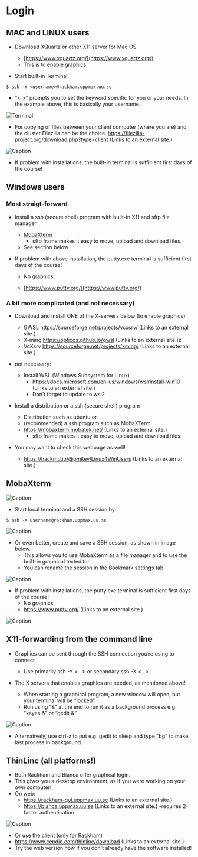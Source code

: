 # Login

## MAC and LINUX users

- Download XQuartz or other X11 server for Mac OS
  - [https://www.xquartz.org/](https://www.xquartz.org/)
  - This is to enable graphics.

- Start built-in Terminal.

```bash=
$ ssh -Y <username>@rackham.uppmax.uu.se
```
- "< >" prompts you to set the keyword specific for you or your needs. In the example above, this is basically your username.

![Terminal](./img/Mac_terminal.png)

- For copying of files between your client computer (where you are) and the cluster Filezilla can be the choice.
        https://filezilla-project.org/download.php?type=client (Links to an external site.) 

 

![Caption](./img/fz3_osx_main.png )

 
- If problem with installations, the built-in terminal is sufficient first days of the course!

## Windows users

### Most straigt-forward
- Install a ssh (secure shell) program with built-in X11 and sftp file manager
  - [MobaXterm](https://mobaxterm.mobatek.net/)
    - sftp frame makes it easy to move, upload and download files.
  - See section below

- If problem with above installation, the putty.exe terminal is sufficient first days of the course!

    - No graphics.

    - [https://www.putty.org/](https://www.putty.org/)


### A bit more complicated (and not necessary)

- Download and install ONE of the X-servers below (to enable graphics)
  - GWSL https://sourceforge.net/projects/vcxsrv/ (Links to an external site.)
  - X-ming https://opticos.github.io/gwsl (Links to an external site.)z
  - VcXsrv https://sourceforge.net/projects/xming/ (Links to an external site.)

- not necessary:
  - Install WSL (Windows Subsystem for Linux) 
    - https://docs.microsoft.com/en-us/windows/wsl/install-win10 (Links to an external site.)
    - Don’t forget to update to wsl2
- Install a distribution or a ssh (secure shell) program
  - Distribution such as ubuntu or
  - (recommended) a ssh program such as MobaXTerm
  - https://mobaxterm.mobatek.net/ (Links to an external site.)
    - sftp frame makes it easy to move, upload and download files.

 

- You may want to check this webpage as well!
  - https://hackmd.io/@pmitev/Linux4WinUsers (Links to an external site.)

 
## MobaXterm

![Caption](./img/mobax.jpg )

- Start local terminal and a SSH session by:

```bash=
$ ssh -X username@rackham.uppmax.uu.se
```

![Caption](./img/mobax_start1.jpg)

- Or even better, create and save a SSH session, as shown in image below.
  - This allows you to use MobaXterm as a file manager and  to use the built-in graphical texteditor.
  - You can rename the session in the Bookmark settings tab.

![Caption](./img/mobax_start.jpg)

- If problem with installations, the putty.exe terminal is sufficient first days of the course!
  - No graphics.
  - https://www.putty.org/ (Links to an external site.)

 

![Caption](./img/putty.jpg)

 
## X11-forwarding from the command line

- Graphics can be sent through the SSH connection you’re using to connect
  - Use primarily ssh -Y <...> or secondary ssh -X <...>

- The X servers that enables graphics are needed, as mentioned above!
  - When starting a graphical program, a new window will open, but your terminal will be “locked”.
  - Run using "&" at the end to run it as a background process e.g. "xeyes &" or “gedit &”

![Caption](./img/xeyes.png)

- Alternatively, use ctrl-z to put e.g. gedit to sleep and type "bg" to make last process in background.

 
## ThinLinc (all platforms!)

- Both Rackham and Bianca offer graphical login.
- This gives you a desktop environment, as if you were working on your own computer!
- On web:
  - https://rackham-gui.uppmax.uu.se (Links to an external site.)
  - https://bianca.uppmax.uu.se (Links to an external site.)
   -requires 2-factor authentication

![Caption](./img/Thinlinc2.jpg)

 - Or use the client (only for Rackham)
  - https://www.cendio.com/thinlinc/download (Links to an external site.)
  - Try the web version now if you don't already have the software installed!

 
